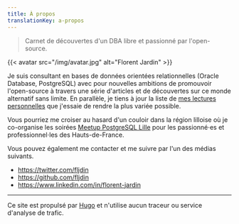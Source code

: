 ```yaml
---
title: À propos
translationKey: a-propos
---
```


> Carnet de découvertes d'un DBA libre et passionné par l'open-source.

{{< avatar src="/img/avatar.jpg" alt="Florent Jardin" >}}

Je suis consultant en bases de données orientées relationnelles (Oracle Database,
PostgreSQL) avec pour nouvelles ambitions de promouvoir l'open-source à travers
une série d'articles et de découvertes sur ce monde alternatif sans limite. En
parallèle, je tiens à jour la liste de [mes lectures personnelles]
que j'essaie de rendre la plus variée possible.

Vous pourriez me croiser au hasard d'un couloir dans la région lilloise où je
co-organise les soirées [Meetup PostgreSQL Lille]
pour les passionné⋅es  et professionnel⋅les des Hauts-de-France.

[mes lectures personnelles]: /pages/lectures/
[Meetup PostgreSQL Lille]: https://www.meetup.com/fr-FR/Meetup-PostgreSQL-Lille

Vous pouvez également me contacter et me suivre par l'un des médias suivants.

* https://twitter.com/fljdin
* https://github.com/fljdin
* https://www.linkedin.com/in/florent-jardin


---

Ce site est propulsé par [Hugo](https://gohugo.io/) et n'utilise aucun
traceur ou service d'analyse de trafic.